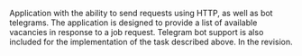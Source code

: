 Application with the ability to send requests using HTTP, as well as bot telegrams. The application is designed to provide a list of available vacancies in response to a job request. Telegram bot support is also included for the implementation of the task described above. In the revision.
